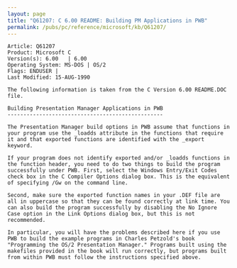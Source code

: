 ```yaml
---
layout: page
title: "Q61207: C 6.00 README: Building PM Applications in PWB"
permalink: /pubs/pc/reference/microsoft/kb/Q61207/
---
```


	Article: Q61207
	Product: Microsoft C
	Version(s): 6.00   | 6.00
	Operating System: MS-DOS | OS/2
	Flags: ENDUSER |
	Last Modified: 15-AUG-1990
	
	The following information is taken from the C Version 6.00 README.DOC
	file.
	
	Building Presentation Manager Applications in PWB
	-------------------------------------------------
	
	The Presentation Manager build options in PWB assume that functions in
	your program use the _loadds attribute in the functions that require
	it and that exported functions are identified with the _export
	keyword.
	
	If your program does not identify exported and/or _loadds functions in
	the function header, you need to do two things to build the program
	successfully under PWB. First, select the Windows Entry/Exit Codes
	check box in the C Compiler Options dialog box. This is the equivalent
	of specifying /Gw on the command line.
	
	Second, make sure the exported function names in your .DEF file are
	all in uppercase so that they can be found correctly at link time. You
	can also build the program successfully by disabling the No Ignore
	Case option in the Link Options dialog box, but this is not
	recommended.
	
	In particular, you will have the problems described here if you use
	PWB to build the example programs in Charles Petzold's book
	"Programming the OS/2 Presentation Manager." Programs built using the
	makefiles provided in the book will run correctly, but programs built
	from within PWB must follow the instructions specified above.

